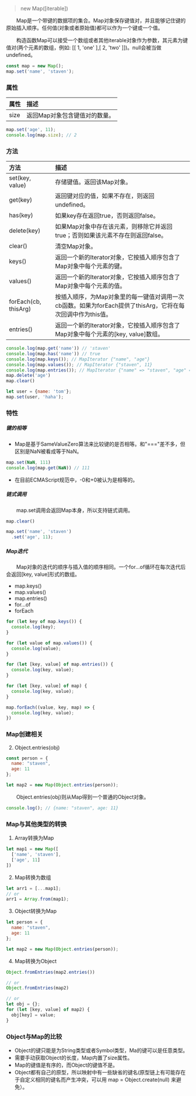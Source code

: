 > new Map([iterable])

&emsp;&emsp;Map是一个带键的数据项的集合。Map对象保存键值对，并且能够记住键的原始插入顺序。任何值(对象或者原始值)都可以作为一个键或一个值。

&emsp;&emsp;构造函数Map可以接受一个数组或者其他iterable对象作为参数，其元素为键值对(两个元素的数组，例如: [[ 1, 'one' ],[ 2, 'two' ]])。null会被当做 undefined。

```js
const map = new Map();
map.set('name', 'staven');
```

### 属性

| 属性 | 描述                          |
| :--- | :---------------------------- |
| size | 返回Map对象包含键值对的数量。 |

```js
map.set('age', 11);
console.log(map.size); // 2
```

### 方法
| 方法                 | 描述                                                                                                        |
| :------------------- | :---------------------------------------------------------------------------------------------------------- |
| set(key, value)      | 存储键值。返回该Map对象。                                                                                   |
| get(key)             | 返回键对应的值，如果不存在，则返回undefined。                                                               |
| has(key)             | 如果key存在返回true，否则返回false。                                                                        |
| delete(key)          | 如果Map对象中存在该元素，则移除它并返回true；否则如果该元素不存在则返回false。                              |
| clear()              | 清空Map对象。                                                                                               |
| keys()               | 返回一个新的Iterator对象，它按插入顺序包含了Map对象中每个元素的键。                                         |
| values()             | 返回一个新的Iterator对象，它按插入顺序包含了Map对象中每个元素的值。                                         |
| forEach(cb, thisArg) | 按插入顺序，为Map对象里的每一键值对调用一次cb函数。如果为forEach提供了thisArg，它将在每次回调中作为this值。 |
| entries()            | 返回一个新的Iterator对象，它按插入顺序包含了Map对象中每个元素的[key, value]数组。                           |

```js
console.log(map.get('name')) // 'staven'
console.log(map.has('name')) // true
console.log(map.keys()); // MapIterator {"name", "age"}
console.log(map.values()); // MapIterator {"staven", 11}
console.log(map.entries()); // MapIterator {"name" => "staven", "age" => 11}
map.delete('age')
map.clear()

let user = {name: 'tom'};
map.set(user, 'haha');
```

### 特性
##### 键的相等
* Map是基于SameValueZero算法来比较键的是否相等。和"==="差不多，但区别是NaN被看成等于NaN。
```js
map.set(NaN, 111)
console.log(map.get(NaN)) // 111
```
* 在目前ECMAScript规范中，-0和+0被认为是相等的。

##### 链式调用
&emsp;&emsp;map.set调用会返回Map本身，所以支持链式调用。
```js
map.clear()

map.set('name', 'staven')
  .set('age', 11);
```

##### Map迭代
&emsp;&emsp;Map对象的迭代的顺序与插入值的顺序相同。一个for...of循环在每次迭代后会返回[key, value]形式的数组。
* map.keys()
* map.values()
* map.entries()
* for...of
* forEach
```js
for (let key of map.keys()) {
  console.log(key);
}

for (let value of map.values()) {
  console.log(value);
}

for (let [key, value] of map.entries()) {
  console.log(key, value);
}

for (let [key, value] of map) {
  console.log(key, value);
}

map.forEach((value, key, map) => {
  console.log(key, value);
})
```

### Map创建相关
2. Object.entries(obj)
```js
const person = {
  name: "staven",
  age: 11
};

let map2 = new Map(Object.entries(person));
```
&emsp;&emsp;Object.entries(obj)则从Map得到一个普通的Object对象。
```js
console.log(); // {name: "staven", age: 11}
```

### Map与其他类型的转换
1. Array转换为Map
```js
let map1 = new Map([
  ['name', 'staven'],
  ['age', 11]
])
```
2. Map转换为数组
```js
let arr1 = [...map1];
// or
arr1 = Array.from(map1);
```
3. Object转换为Map
```js
let person = {
  name: "staven",
  age: 11
};

let map2 = new Map(Object.entries(person));
```
4. Map转换为Object
```js
Object.fromEntries(map2.entries())

// or
Object.fromEntries(map2)

// or
let obj = {};
for (let [key, value] of map2) {
  obj[key] = value;
}
```

### Object与Map的比较
* Object的键只能是为String类型或者Symbol类型，Ma的键可以是任意类型。
* 需要手动获取Object的长度，Map内置了size属性。
* Map的键值是有序的，而Object的键值不是。
* Object都有自己的原型，所以映射中有一些缺省的键名(原型链上有可能存在于自定义相同的键名而产生冲突，可以用 map = Object.create(null) 来避免）。